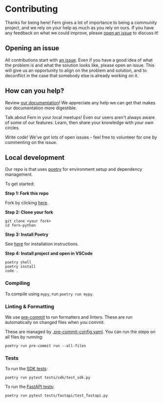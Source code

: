 # Contributing

Thanks for being here! Fern gives a lot of importance to being a community project, and we rely on your help as much as you rely on ours. If you have any feedback on what we could improve, please [open an issue](https://github.com/fern-api/fern-python/issues/new) to discuss it!

## Opening an issue

All contributions start with [an issue](https://github.com/fern-api/fern-python/issues/new). Even if you have a good idea of what the problem is and what the solution looks like, please open an issue. This will give us an opportunity to align on the problem and solution, and to deconflict in the case that somebody else is already working on it.

## How can you help?

Review [our documentation](https://buildwithfern.com/docs?utm_source=github&utm_medium=readme&utm_campaign=fern-python&utm_content=contributing)! We appreciate any help we can get that makes our documentation more digestible.

Talk about Fern in your local meetups! Even our users aren't always aware of some of our features. Learn, then share your knowledge with your own circles.

Write code! We've got lots of open issues - feel free to volunteer for one by commenting on the issue.

## Local development

Our repo is that uses [poetry](https://python-poetry.org/) for environment setup and dependency management.

To get started:

**Step 1: Fork this repo**

Fork by clicking [here](https://github.com/fern-api/fern-python/fork).

**Step 2: Clone your fork**

```
git clone <your fork>
cd fern-python
```

**Step 3: Install Poetry**

See [here](https://python-poetry.org/docs/#installation) for installation instructions.

**Step 4: Install project and open in VSCode**

```
poetry shell
poetry install
code .
```

### Compiling

To compile using `mypy`, run `poetry run mypy`.

### Linting & Formatting

We use [pre-commit](https://pre-commit.com/) to run formatters and linters.
These are run automatically on changed files when you commit.

These are managed by [.pre-commit-config.yaml](.pre-commit-config.yaml). You can run
the steps on all files by running:

```
poetry run pre-commit run --all-files
```

### Tests

To run the [SDK tests](tests/sdk/test_sdk.py):

```
poetry run pytest tests/sdk/test_sdk.py
```

To run the [FastAPI tests](tests/fastapi/test_fastapi.py):

```
poetry run pytest tests/fastapi/test_fastapi.py
```
